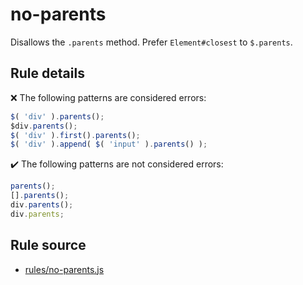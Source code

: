 # no-parents

Disallows the `.parents` method. Prefer `Element#closest` to `$.parents`.

## Rule details

❌ The following patterns are considered errors:
```js
$( 'div' ).parents();
$div.parents();
$( 'div' ).first().parents();
$( 'div' ).append( $( 'input' ).parents() );
```

✔️ The following patterns are not considered errors:
```js
parents();
[].parents();
div.parents();
div.parents;
```
## Rule source

* [rules/no-parents.js](../rules/no-parents.js)
